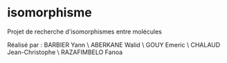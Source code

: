 # isomorphisme
Projet de recherche d'isomorphismes entre molécules

Réalisé par :
BARBIER Yann \\ ABERKANE Walid \\ GOUY Emeric \\ CHALAUD Jean-Christophe \\ RAZAFIMBELO Fanoa